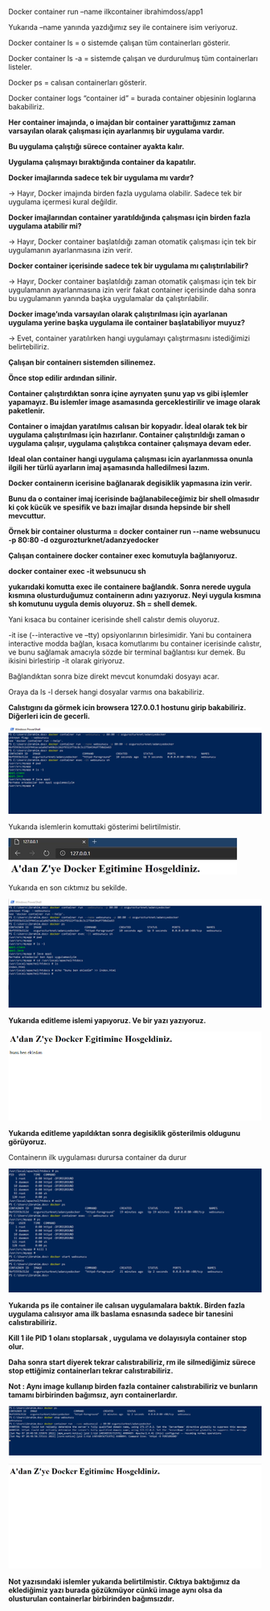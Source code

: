 Docker container run –name ilkcontainer ibrahimdoss/app1

Yukarıda –name yanında yazdığımız sey ile containere isim veriyoruz.

Docker container ls = o sistemde çalışan tüm containerları gösterir.

Docker container ls -a = sistemde çalışan ve durdurulmuş tüm containerları listeler.

Docker ps = calısan containerları gösterir.

Docker container logs  “container id” = burada container objesinin loglarına bakabiliriz.

**Her container imajında, o imajdan bir container yarattığımız zaman varsayılan olarak çalışması için ayarlanmış bir uygulama vardır.**

**Bu uygulama çalıştığı sürece container ayakta kalır.**

**Uygulama çalışmayı bıraktığında container da kapatılır.**

**Docker imajlarında sadece tek bir uygulama mı vardır?**

-> Hayır, Docker imajında birden fazla uygulama olabilir. Sadece tek bir uygulama içermesi kural değildir.

**Docker imajlarından container yaratıldığında çalışması için birden fazla uygulama atabilir mi?**

-> Hayır, Docker container başlatıldığı zaman otomatik çalışması için tek bir uygulamanın ayarlanmasına izin verir.

**Docker container içerisinde sadece tek bir uygulama mı çalıştırılabilir?**

-> Hayır, Docker container başlatıldığı zaman otomatik çalışması için tek bir uygulamanın ayarlanmasına izin verir fakat container içerisinde daha sonra bu uygulamanın yanında başka uygulamalar da çalıştırılabilir.

**Docker image’ında varsayılan olarak çalıştırılması için ayarlanan uygulama yerine başka uygulama ile container başlatabiliyor muyuz?**

-> Evet, container yaratılırken hangi uygulamayı çalıştırmasını istediğimizi belirtebiliriz.

**Çalışan bir containerı sistemden silinemez.**

**Önce stop edilir ardından silinir.**

**Container çalıştırdıktan sonra içine ayrıyaten şunu yap vs gibi işlemler yapamayız. Bu islemler image asamasında gerceklestirilir ve image olarak paketlenir.**

**Container o imajdan yaratılmıs calısan bir kopyadır. İdeal olarak tek bir uygulama çalıştırılması için hazırlanır. Container çalıştırıldığı zaman o uygulama çalışır, uygulama çalıştıkca container çalışmaya devam eder.**

**Ideal olan container hangi uygulama çalışması icin ayarlanmıssa onunla ilgili her türlü ayarların imaj aşamasında halledilmesi lazım.**

**Docker containerın icerisine bağlanarak degisiklik yapmasına izin verir.**

**Bunu da o container imaj icerisinde bağlanabileceğimiz bir shell olmasıdır ki çok kücük ve spesifik ve bazı imajlar dısında hepsinde bir shell mevcuttur.**

**Örnek bir container olusturma = docker container run --name websunucu -p 80:80 -d ozgurozturknet/adanzyedocker**

**Çalışan containere docker container exec komutuyla bağlanıyoruz.**

**docker container exec -it websunucu sh**

**yukarıdaki komutta exec ile containere bağlandık. Sonra nerede uygula kısmına olusturduğumuz containerın adını yazıyoruz. Neyi uygula kısmına sh komutunu uygula demis oluyoruz. Sh = shell demek.**

Yani kısaca bu container icerisinde shell calıstır demis oluyoruz.

-it ise (--interactive ve –tty) opsiyonlarının birlesimidir. Yani bu containera interactive modda bağlan, kısaca komutlarımı bu container icerisinde calıstır, ve bunu sağlamak amacıyla sözde bir terminal bağlantısı kur demek. Bu ikisini birlestirip -it olarak giriyoruz.

Bağlandıktan sonra bize direkt mevcut konumdaki dosyayı acar.

Oraya da ls -l dersek hangi dosyalar varmıs ona bakabiliriz.

**Calıstıgını da görmek icin browsera 127.0.0.1 hostunu girip bakabiliriz. Diğerleri icin de gecerli.**

![image-20210703170849654](https://github.com/ibrahimdoss/Docker/blob/main/Images/vm-3.png)

Yukarıda islemlerin komuttaki gösterimi belirtilmistir.

![image](https://github.com/ibrahimdoss/Docker/blob/main/Images/vm-4.png)

Yukarıda en son cıktımız bu sekilde.

![image](https://github.com/ibrahimdoss/Docker/blob/main/Images/vm5.png)

**Yukarıda editleme islemi yapıyoruz. Ve bir yazı yazıyoruz.**

![image](https://github.com/ibrahimdoss/Docker/blob/main/Images/vm6.png)

**Yukarıda editleme yapıldıktan sonra degisiklik gösterilmis oldugunu görüyoruz.**

Containerın ilk uygulaması durursa container da durur

![image](https://github.com/ibrahimdoss/Docker/blob/main/Images/vm7.png)

**Yukarıda ps ile container ile calısan uygulamalara baktık. Birden fazla uygulama calısıyor ama ilk baslama esnasında sadece bir tanesini calıstırabiliriz.**

**Kill 1 ile PID 1 olanı stoplarsak , uygulama ve dolayısıyla container stop olur.**

**Daha sonra start diyerek tekrar calıstırabiliriz, rm ile silmediğimiz sürece stop ettiğimiz containerları tekrar calıstırabiliriz.**

**Not : Aynı image kullanıp birden fazla container calıstırabiliriz ve bunların tamamı birbirinden bağımsız, ayrı containerlardır.**

![image](https://github.com/ibrahimdoss/Docker/blob/main/Images/vm8.png)

![image](https://github.com/ibrahimdoss/Docker/blob/main/Images/vm9.png)

**Not yazısındaki islemler yukarıda belirtilmistir. Cıktıya baktığımız da eklediğimiz yazı burada gözükmüyor cünkü image aynı olsa da olusturulan containerlar birbirinden bağımsızdır.**